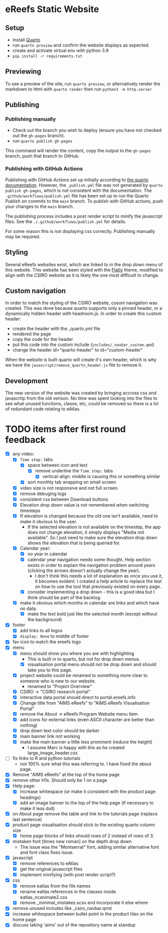 # eReefs Static Website

## Setup

- Install [Quarto](https://quarto.org/docs/get-started/)
- run `quarto preview` and confirm the website displays as expected.
- create and activate virtual env with python 3.9
- `pip install -r requirements.txt`

## Previewing

To see a preview of the site, run `quarto preview`, or alternatively render the markdown to html with `quarto render` then run `python3 -m http.server`

## Publishing

### Publishing manually

- Check out the branch you wish to deploy (ensure you have not checked out the `gh-pages` branch).
- run `quarto publish gh-pages`

This command will render the content, copy the output to the `gh-pages` branch, push that branch to GitHub.

### Publishing with GitHub Actions

Publishing with GitHub Actions set up initially according to [the quarto documentation](https://quarto.org/docs/publishing/github-pages#github-action). However, the `_publish.yml` file was not generated by `quarto publish gh-pages`, which is not consistent with the documentation. The `.github/workflows/publish.yml` file has been set up to run the Quarto Publish on commits to the `main` branch. To publish with GitHub actions, push your changes to the `main` branch.

The publishing process includes a post render script to minify the javascript files. See the `./.github/workflows/publish.yml` for details.

For some reason this is not displaying css correctly. Publishing manually may be required.

## Styling

Several eReefs websites exist, which are linked to in the drop down menu of this website. This website has been styled with the [Flatly](https://bootswatch.com/flatly/) theme, modified to align with the CSIRO website as it is likely the one most difficult to change.

## Custom navigation

In order to match the styling of the CSIRO website, cusom navigation was created. This was done because quarto supports only a pinned header, or a dynamically hidden header with headroom.js. In order to create this custom header: 

- create the header with the _quarto.yml file
- rendered the page
- copy the code for the header
- put this code into the custom include (`includes/_navbar_custom.qmd`)
- change the header id="quarto-header" to id="custom-header"

When the website is built quarto will create it's own header, which is why we have the `javascript/remove_quarto_header.js` file to remove it.

## Development

The new version of the website was created by bringing accross css and javascrtip from the old verison. No time was spent looking into the files to see what unused functions, classe, etc, could be removed so there is a lot of redundant code relating to eAtlas.

# TODO items after first round feedback

- [x] any video:
  - [x] `Time step:` tabs
    - [x] space between icon and text
      - [x] remove underline the `Time step:` tabs
        - [x] vertical-align: middle is causing this or something similar
    - [x] sort monthly tab wrapping on small screen
  - [x] video size is not responsive and not full screen.
  - [x] remove debuging logs
  - [x] consistent css between Download buttons
  - [x] Elevation drop down value is not remembered when switching timesteps
  - [x] If elevation is changed because the old one isn't available, need to make it obvious to the user.
    - If the selected elevation is not available on the timestep, the app does not change elevation, it simply displays "Media not available". So I just need to make sure the elevation drop down shows the elevation that is being queried for.
  - [x] Calendar year:
    - [x] no year in calendar
    - [x] calendar year navigation needs some thought. Help section exists in order to explain the navigation problem around years (clicking the arrows doesn't actually change the year).
      - I don't think this needs a lot of explanation as once you use it, it becomes evident. I created a help article to replace the test on how to use the tool that previously existed on every page.
    - [x] consider implementing a drop down - this is a good idea but I think should be part of the backlog.
  - [x] make it obvious which months in calendar are links and which have no data.
    - [x] make the text bold just like the selected month (except without the background)
- [x] footer
  - [x] add links to all logos
  - [x] `display: None` to middle of footer
- [x] fav icon to match the ereefs logo
- [x] menu
  - [x] menu should show you where you are with highlighting
    - This is built in to quarto, but not for drop down menus.
    - [x] visualisation portal menu should not be drop down and should take you to this page.
  - [x] project website could be renamed to something more clear to someone who is new to our website.
    - renamed to "Project Overview"
  - [x] CSIRO -> "CSIRO research portal"
  - [x] interactive data portal should direct to portal.ereefs.info
  - [x] Change title from "AIMS eReefs" to "AIMS eReefs Visualisation Portal"
  - [x] remove the About -> eReefs Program Website menu item 
  - [x] add icons for external links (even ASCII character are better than nothing)
  - [x] drop down text color should be darker
  - [x] main banner link not working
  - [x] make the main banner a little less prominent (reduce the height)
    - I assume Marc is happy with this as he created large_image_header.css
- [ ] fix links to R and python tutorials
  - not 100% sure what this was referring to. I have fixed the about page.
- [x] Remove "AIMS eReefs" at the top of the home page
- [x] remove other H1s. Should only be 1 on a page
- [x] Help page:
  - [x] increase whitespace (or make it consistent with the product page headings)
  - [x] add an image banner to the top of the help page (if necessary to make it less dull)
- [x] on About page remove the table and link to the tutorials page (replace last sentence)
- [x] product page visualisation should stick to the existing quarto column size
  - [x] home page blocks of links should rows of 2 instead of rows of 3.
- [x] mistaken font [times new roman] on the depth drop down
  - The issue was the "Montserrat" font, adding similar alternative font and font class fixes issue.
- [x] javascript
  - [x] remove references to eAtlas
  - [x] get the original javascript files 
  - [x] implement minifying (with post render script?)
- [x] css
  - [x] remove eatlas from the file names
  - [x] rename eatlas references in the classes inside eatlas_ncanimate2.css 
  - [x] remove _minimal_mistakes.scss and incorporate it else where
- [x] remove unused includes like _csiro_navbar.qmd
- [x] increase whitespace between bullet point in the product tiles on the home page
- [x] discuss taking 'aims' out of the repository name at standup
